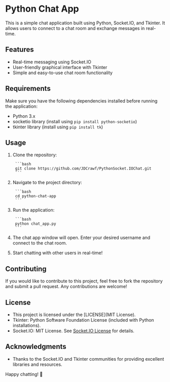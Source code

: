 # Python Chat App

This is a simple chat application built using Python, Socket.IO, and Tkinter. It allows users to connect to a chat room and exchange messages in real-time.

## Features    

- Real-time messaging using Socket.IO
- User-friendly graphical interface with Tkinter
- Simple and easy-to-use chat room functionality

## Requirements

Make sure you have the following dependencies installed before running the application:

- Python 3.x
- socketio library (install using `pip install python-socketio`)
- tkinter library (install using `pip install tk`)

## Usage

1. Clone the repository:

		```bash
		git clone https://github.com/JDCrawf/PythonSocket.IOChat.git
		```

2. Navigate to the project directory:

		```bash
		cd python-chat-app
		```

3. Run the application:

		```bash
		python chat_app.py
		```

4. The chat app window will open. Enter your desired username and connect to the chat room.

5. Start chatting with other users in real-time!

## Contributing

If you would like to contribute to this project, feel free to fork the repository and submit a pull request. Any contributions are welcome!

##  License

- This project is licensed under the [LICENSE](MIT License).
- Tkinter: Python Software Foundation License (included with Python installations).
- Socket.IO: MIT License. See [Socket.IO License](https://github.com/miguelgrinberg/python-socketio/blob/main/LICENSE) for details.

## Acknowledgments

- Thanks to the Socket.IO and Tkinter communities for providing excellent libraries and resources.

Happy chatting! 🎉
